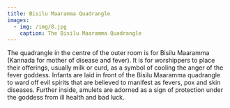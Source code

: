 ```yaml
---
title: Bisilu Maaramma Quadrangle
images:
  - img: /img/8.jpg
    caption: The Bisilu Maaramma Quadrangle
---
```

The quadrangle in the centre of the outer room is for Bisilu Maaramma (Kannada for mother of disease and fever). It is for worshippers to place their offerings, usually milk or curd, as a symbol of cooling the anger of the fever goddess. Infants are laid in front of the Bisilu Maaramma quadrangle to ward off evil spirits that are believed to manifest as fevers, pox and skin diseases. Further inside, amulets are adorned as a sign of protection under the goddess from ill health and bad luck.